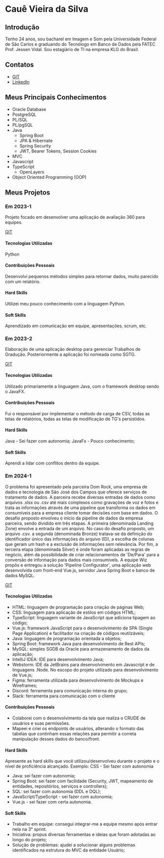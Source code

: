 # Cauê Vieira da Silva

## Introdução

Tenho 24 anos, sou bacharel em Imagem e Som pela Universidade Federal de São Carlos e graduando do Tecnólogo em Banco de Dados pela FATEC Prof. Jessen Vidal.
Sou estagiário de TI na empresa KLG do Brasil.

## Contatos
* [GIT](https://github.com/CauevSilv)
* [LinkedIn](https://www.linkedin.com/in/caue-vieira-da-silva/)

## Meus Principais Conhecimentos
* Oracle Database
* PostgreSQL
* PL/SQL
* PL/pgSQL
* Java
  * Spring Boot
  * JPA & Hibernate
  * Spring Security
  * JWT, Bearer Tokens, Session Cookies
* MVC
* Javascript
* TypeScript
  * OpenLayers
* Object Oriented Programming (OOP)

## Meus Projetos

### Em 2023-1
Projeto focado em desenvolver uma aplicação de avaliação 360 para equipes.

[GIT](https://github.com/CauevSilv/DevMinds)

#### Tecnologias Utilizadas
Python

#### Contribuições Pessoais
Desenvolvi pequenos métodos simples para retornar dados, muito parecido com um relatório.

#### Hard Skills
Utilizei meu pouco conhecimento com a linguagem Python.

#### Soft Skills
Aprendizado em comunicação em equipe, apresentações, scrum, etc.

### Em 2023-2
Elaboração de uma aplicação desktop para gerenciar Trabalhos de Gradução. Posteriormente a aplicação foi nomeada como SGTG.

[GIT](https://github.com/CauevSilv/API-2-Semestre-DevMinds)

#### Tecnologias Utilizadas
Utilizado primariamente a linguagem Java, com o framework desktop sendo o JavaFX.

#### Contribuições Pessoais
Fui o responsável por implementar o método de carga de CSV, todas as telas de relatórios, todas as telas de modificação de TG's persistidos.

#### Hard Skills
Java - Sei fazer com autonomia;
JavaFx - Pouco conhecimento;

#### Soft Skills
Aprendi a lidar com conflitos dentro da equipe.

### Em 2024-1
  O problema foi apresentado pela parceira Dom Rock, uma empresa de dados e tecnologia de São José dos Campos que oferece serviços de tratamento de dados. A parceira recebe diversas entradas de dados como arquivos .xlsx ou .csv até mais complexos como gravações de voz e fotos e trata as informações através de uma pipeline que transforma os dados em consumíveis para a empresa cliente tomar decisões com base em dados.
  O desafio proposto envolveu o início da pipeline de dados da empresa parceira, sendo dividido em três etapas. A primeira (denominada Landing Zone) envolve a entrada de um arquivo. No caso do desafio proposto, um arquivo .csv. a segunda (denominada Bronze) tratava-se da definição do identificador único das informações do arquivo (ID), a escolha de colunas que geram um hash e a exclusão de informações sem relevância. Por fim, a terceira etapa (denominada Silver) é onde foram aplicadas as regras de negócio, além da possibilidade de criar relacionamentos de 'De/Para' para a conversão de informação para dados mais consumívels.
  A equipe Wiz propôs e entregou a solução 'Pipeline Configurator', uma aplicação web desenvolvida com front-end Vue.js, servidor Java Spring Boot e banco de dados MySQL.

[GIT](https://github.com/wiz-fatec/dom-rock-pipeline-configurator)

#### Tecnologias Utilizadas
- HTML: linguagem de programação para criação de páginas Web;
- CSS: linguagem para aplicação de estilos em códigos HTML;
- TypeScript: linguagem variante de JavaScript que adiciona tipagem ao código;
- Vue.js: framework JavaScript para o desenvolvimento de SPA (Single Page Application) e facilitador na criação de códigos reutilzáveis;
- Java: linguagem de programação orientada a objetos;
- Spring Boot: framework Java para desenvolvimento de Rest APIs;
- MySQL: simples SGDB da Oracle para armazenamento de dados da aplicação;
- IntelliJ IDEA: IDE para desenvolvimento Java;
- Webstorm: IDE da JetBrains para desenvolvimento em Javascript e de linguagens .Node. No escopo do projeto utilizado para desenvolvimento de Vue.js;
- Figma: ferramenta utilizada para desenvolvimento de Mockups e Wireframes;
- Discord: ferramenta para comunicação interna do grupo;
- Slack: ferramenta para comunicação com o cliente

#### Contribuições Pessoais
- Colaborei com o desenvolvimento da tela que realiza o CRUDE de usuários e suas permissões.
- Mapeei e criei os endpoints de usuários, alterando o formato das tabelas que continham essas relações para permitir a correta manipulação desses dados do banco/front.


#### Hard Skills
Apresente as hard skills que você utilizou/desenvolveu durante o projeto e o nível de proficiência alcançado. Exemplo: CSS - Sei fazer com autonomia
- Java: sei fazer com autonomia;
- Spring Boot: sei fazer com facilidade (Security, JWT, mapeamento de entidades, repositórios, serviços e controllers);
- SQL: sei fazer com autonomia (DDL e DQL);
- JavaScript/TypeScript - sei fazer com autonomia;
- Vue.js - sei fazer com certa autonomia.

#### Soft Skills
- Trabalho em equipe: consegui integrar-me a equipe mesmo após entrar nela na 3° sprint.
- Iniciativa: propus diversas ferramentas e ideias que foram adotadas ao longo do projeto;
- Solução de problemas: ajudei a solucionar alguns problemas identificados na estrutura do MVC da entidade Usuário;
